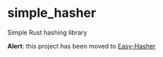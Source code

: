 # simple_hasher
Simple Rust hashing library

**Alert**: this project has been moved to
[Easy-Hasher](https://github.com/mrinfmag/easy-hasher)
